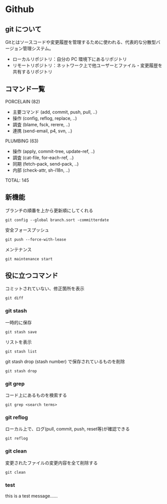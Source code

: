 # Github

## git について

Gitとはソースコードや変更履歴を管理するために使われる、代表的な分散型バージョン管理システム。

- ローカルリポジトリ：自分の PC 環境下にあるリポジトリ
- リモートリポジトリ：ネットワーク上で他ユーザーとファイル・変更履歴を共有するリポジトリ

## コマンド一覧

PORCELAIN (82)

- 主要コマンド (add, commit, push, pull, ..）
- 操作 (config, reflog, replace, ..)
- 調査 (blame, fsck, rerere, ..)
- 連携 (send-email, p4, svn, ..)

PLUMBING (63)

- 操作 (apply, commit-tree, update-ref, ..)
- 調査 (cat-file, for-each-ref, ..)
- 同期 (fetch-pack, send-pack, ..)
- 内部 (check-attr, sh-i18n, ..)

TOTAL: 145

## 新機能
ブランチの順番を上から更新順にしてくれる
```
git config --global branch.sort -committerdate
```

安全フォースプッシュ
```
git push --force-with-lease
```

メンテナンス
```
git maintenance start
```

## 役に立つコマンド

コミットされていない、修正箇所を表示
```
git diff
```

### git stash

一時的に保存
```
git stash save
```

リストを表示
```
git stash list
```

git stash drop (stash number) で保存されているものを削除
```
git stash drop
```

### git grep
コード上にあるものを検索する

```
git grep <search terms>
```

### git reflog
ローカル上で、ログ(pull, commit, push, reset等)が確認できる

```
git reflog
```

### git clean
変更されたファイルの変更内容を全て削除する

```
git clean
```


### test

this is a test message......